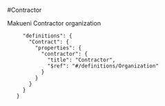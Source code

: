 #Contractor

Makueni Contractor organization

```{
     "definitions": {
       "Contract": {
         "properties": {
           "contractor": {
             "title": "Contractor",
             "$ref": "#/definitions/Organization"
           }
         }
       }
     }
   }
```